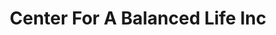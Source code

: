 ---
title: "Center For A Balanced Life Inc"
url: /west-st-paul/center-for-a-balanced-life-inc/
shop: massage
---